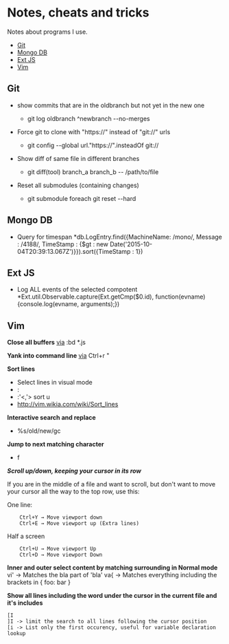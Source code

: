 # Notes, cheats and tricks

Notes about programs I use.

- [Git](#git)
- [Mongo DB](#mongo-db)
- [Ext JS](#ext-js)
- [Vim](#vim)

## Git

* show commits that are in the oldbranch but not yet in the new one
    * git log oldbranch ^newbranch --no-merges 

* Force git to clone with "https://" instead of "git://" urls 
  * git config --global url."https://".insteadOf git://

* Show diff of same file in different branches
  * git diff(tool) branch_a branch_b -- /path/to/file

* Reset all submodules (containing changes)
  * git submodule foreach git reset --hard

## Mongo DB

* Query for timespan
    *db.LogEntry.find({MachineName: /mono/, Message : /4188/,  TimeStamp : {$gt : new Date('2015-10-04T20:39:13.067Z')}}).sort({TimeStamp : 1})

## Ext JS

* Log ALL events of the selected compotent
    *Ext.util.Observable.capture(Ext.getCmp($0.id), function(evname) {console.log(evname, arguments);})

## Vim

**Close all buffers** [via](http://stackoverflow.com/questions/3155461/how-to-delete-multiple-buffers-in-vim)
    :bd *.js <C-a>

**Yank into command line** [via](http://stackoverflow.com/questions/3997078/how-to-paste-text-into-vim-command-line)
     Ctrl+r "
    
**Sort lines**
* Select lines in visual mode
* :
* :'<,'> sort u
* http://vim.wikia.com/wiki/Sort_lines

**Interactive search and replace**
* %s/old/new/gc

**Jump to next matching character**
* f<character>

***Scroll up/down, keeping your cursor in its row***

If you are in the middle of a file and want to scroll, but don't want to move your cursor all the way to the top row, use this:

  One line:

        Ctrl+Y → Move viewport down
        Ctrl+E → Move viewport up (Extra lines)

  Half a screen

        Ctrl+U → Move viewport Up
        Ctrl+D → Move viewport Down

                               
**Inner and outer select content by matching surrounding in Normal mode**
    vi' -> Matches the bla part of 'bla'
    va{ -> Matches everything including the brackets in { foo: bar }

**Show all lines including the word under the cursor in the current file and it's includes**

    [I
    ]I -> limit the search to all lines following the cursor position
    [i -> List only the first occurency, useful for variable declaration lookup

